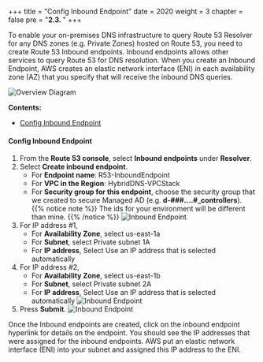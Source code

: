 +++
title = "Config Inbound Endpoint"
date = 2020
weight = 3
chapter = false
pre = "<b>2.3. </b>"
+++

To enable your on-premises DNS infrastructure to query Route 53 Resolver for any DNS zones (e.g. Private Zones) hosted on Route 53, you need to create Route 53 Inbound endpoints. Inbound endpoints allows other services to query Route 53 for DNS resolution. When you create an Inbound Endpoint, AWS creates an elastic network interface (ENI) in each availability zone (AZ) that you specify that will receive the inbound DNS queries.

![Overview Diagram](../../../images/2/0-diagram2.png?width=40pc)

**Contents:**
- [Config Inbound Endpoint](#config-inbound-endpoint)

#### Config Inbound Endpoint

1. From the **Route 53 console**, select **Inbound endpoints** under **Resolver**.
2. Select **Create inbound endpoint**.
   - For **Endpoint name**: R53-InboundEndpoint
   - For **VPC in the Region**: HybridDNS-VPCStack
   - For **Security group for this endpoint**, choose the security group that we created to secure Managed AD (e.g. **d-###….#_controllers**).
   {{% notice note %}}
   The ids for your environment will be different than mine.
   {{% /notice %}}
![Inbound Endpoint](../../../images/2/3-inbound.png?width=90pc)
3. For IP address #1,
   - For **Availability Zone**, select us-east-1a
   - For **Subnet**, select Private subnet 1A
   - For **IP address**, Select Use an IP address that is selected automatically
4. For IP address #2,
   - For **Availability Zone**, select us-east-1b
   - For **Subnet**, select Private subnet 2A
   - For **IP address**, Select Use an IP address that is selected automatically
![Inbound Endpoint](../../../images/2/3-inbound2.png?width=90pc)
5.  Press **Submit**.
![Inbound Endpoint](../../../images/2/3-inbound3.png?width=90pc)

Once the Inbound endpoints are created, click on the inbound endpoint hyperlink for details on the endpoint. You should see the IP addresses that were assigned for the inbound endpoints. AWS put an elastic network interface (ENI) into your subnet and assigned this IP address to the ENI.